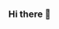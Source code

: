### Hi there 👋

<!--
**Tanevh81/Tanevh81** is a ✨ DevOps_tasks ✨ repository because its `README.md` (this file) appears on your GitHub profile.

Here are some ideas to get you started:

- 🔭 I'm currently working on my personal project related to the interesting Bulgarian locations and entertainment.
- 🌱 I’m currently learning DevOps tools.
- 👯 I’m looking to collaborate on team whith interesting DevOps tasks.
- 📫 How to reach me: h_tanev@abv.bg

